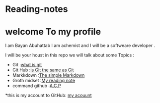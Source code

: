 # Reading-notes

# welcome To my profile 
I am Bayan Abuhattab I am achemist and I will be a softweare developer .

I will be your houst in this repo we will talk about some Topics : 

- Git :[what is git](https://bayanabuhatab.github.io/git/)
- Git Hub :[is Git the same as Git](https://bayanabuhatab.github.io/GitHub/)
- Markkdown :[The simple Markdown](https://bayanabuhatab.github.io/reading-note/Markdown)
- Groth midset :[My reading note](https://bayanabuhatab.github.io/reading-note/)
- command github :[A.C.P](https://bayanabuhatab.github.io/command-git-A.C.P/)

*this is my account to GitHub: [my acouunt](https://github.com/Bayanabuhatab)
